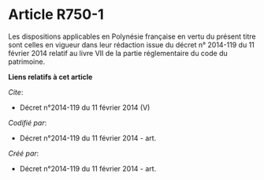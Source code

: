 # Article R750-1

Les dispositions applicables en Polynésie française en vertu du présent titre sont celles en vigueur dans leur rédaction
issue du décret n° 2014-119 du 11 février 2014 relatif au livre VII de la partie réglementaire du code du patrimoine.

**Liens relatifs à cet article**

_Cite_:

  - Décret n°2014-119 du 11 février 2014 (V)

_Codifié par_:

  - Décret n°2014-119 du 11 février 2014 - art.

_Créé par_:

  - Décret n°2014-119 du 11 février 2014 - art.
